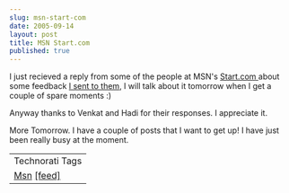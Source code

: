 ```yaml
---
slug: msn-start-com
date: 2005-09-14
layout: post
title: MSN Start.com
published: true
---
```

I just recieved a reply from some of the people at MSN's <a href="http://start.com">Start.com </a>about some feedback <a href="http://www.kinlan.co.uk/2005/09/startcom-still-that-minor-issue-exists.html">I sent to them</a>, I will talk about it tomorrow when I get a couple of spare moments :)<p />Anyway thanks to Venkat and Hadi for their responses. I appreciate it.<p />More Tomorrow. I have a couple of posts that I want to get up! I have just been really busy at the moment.<p /><table class="TechnoratiHead TagHeader">
<tr><td>Technorati Tags</td></tr>
<tr class="Technorati"><td>
<a href="http://www.technorati.com/tag/Msn" class="Tag" rel="tag">Msn</a> <a href="http://feeds.technorati.com/feed/posts/tag/Msn" class="Tag">[feed]</a>
</td></tr>
</table><div class="blogger-post-footer"><img class="posterous_download_image" src="https://blogger.googleusercontent.com/tracker/8109338-112673673742006530?l=www.kinlan.co.uk%2Findex.html" height="1" alt="" width="1" /></div>

